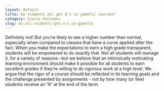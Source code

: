 ```yaml
---
layout: default
title: Do students all get A’s in gameful courses?
category: Course Outcomes
slug: do-all-students-get-a-s-in-gameful
---
```


Definitely not! But you’re likely to see a higher number than normal, especially when compared to classes that have a curve applied after the fact. When you make the expectations to earn a high grade transparent, students will be empowered to do exactly that. Not all students will manage it, for a variety of reasons--but we believe that an intrinsically motivating learning environment should make it possible for all students to earn excellent grades if they’re willing to do rigorous work at a high level. We argue that the rigor of a course should be reflected in its learning goals and the challenge presented by assignments - not by how many (or few) students receive an “A” at the end of the term.

